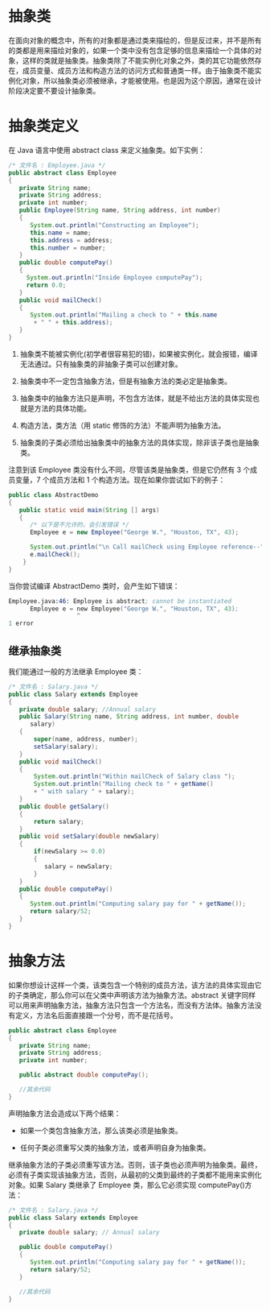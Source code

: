 # 抽象类

在面向对象的概念中，所有的对象都是通过类来描绘的，但是反过来，并不是所有的类都是用来描绘对象的，如果一个类中没有包含足够的信息来描绘一个具体的对象，这样的类就是抽象类。抽象类除了不能实例化对象之外，类的其它功能依然存在，成员变量、成员方法和构造方法的访问方式和普通类一样。由于抽象类不能实例化对象，所以抽象类必须被继承，才能被使用。也是因为这个原因，通常在设计阶段决定要不要设计抽象类。

# 抽象类定义

在 Java 语言中使用 abstract class 来定义抽象类。如下实例：

```java
/* 文件名 : Employee.java */
public abstract class Employee
{
   private String name;
   private String address;
   private int number;
   public Employee(String name, String address, int number)
   {
      System.out.println("Constructing an Employee");
      this.name = name;
      this.address = address;
      this.number = number;
   }
   public double computePay()
   {
     System.out.println("Inside Employee computePay");
     return 0.0;
   }
   public void mailCheck()
   {
      System.out.println("Mailing a check to " + this.name
       + " " + this.address);
   }
}
```

1. 抽象类不能被实例化(初学者很容易犯的错)，如果被实例化，就会报错，编译无法通过。只有抽象类的非抽象子类可以创建对象。

2. 抽象类中不一定包含抽象方法，但是有抽象方法的类必定是抽象类。

3. 抽象类中的抽象方法只是声明，不包含方法体，就是不给出方法的具体实现也就是方法的具体功能。

4. 构造方法，类方法（用 static 修饰的方法）不能声明为抽象方法。

5. 抽象类的子类必须给出抽象类中的抽象方法的具体实现，除非该子类也是抽象类。

注意到该 Employee 类没有什么不同，尽管该类是抽象类，但是它仍然有 3 个成员变量，7 个成员方法和 1 个构造方法。现在如果你尝试如下的例子：

```java
public class AbstractDemo
{
   public static void main(String [] args)
   {
      /* 以下是不允许的，会引发错误 */
      Employee e = new Employee("George W.", "Houston, TX", 43);

      System.out.println("\n Call mailCheck using Employee reference--");
      e.mailCheck();
    }
}
```

当你尝试编译 AbstractDemo 类时，会产生如下错误：

```s
Employee.java:46: Employee is abstract; cannot be instantiated
      Employee e = new Employee("George W.", "Houston, TX", 43);
                   ^
1 error
```

## 继承抽象类

我们能通过一般的方法继承 Employee 类：

```java
/* 文件名 : Salary.java */
public class Salary extends Employee
{
   private double salary; //Annual salary
   public Salary(String name, String address, int number, double
      salary)
   {
       super(name, address, number);
       setSalary(salary);
   }
   public void mailCheck()
   {
       System.out.println("Within mailCheck of Salary class ");
       System.out.println("Mailing check to " + getName()
       + " with salary " + salary);
   }
   public double getSalary()
   {
       return salary;
   }
   public void setSalary(double newSalary)
   {
       if(newSalary >= 0.0)
       {
          salary = newSalary;
       }
   }
   public double computePay()
   {
      System.out.println("Computing salary pay for " + getName());
      return salary/52;
   }
}
```

# 抽象方法

如果你想设计这样一个类，该类包含一个特别的成员方法，该方法的具体实现由它的子类确定，那么你可以在父类中声明该方法为抽象方法。abstract 关键字同样可以用来声明抽象方法，抽象方法只包含一个方法名，而没有方法体。抽象方法没有定义，方法名后面直接跟一个分号，而不是花括号。

```java
public abstract class Employee
{
   private String name;
   private String address;
   private int number;

   public abstract double computePay();

   //其余代码
}
```

声明抽象方法会造成以下两个结果：

- 如果一个类包含抽象方法，那么该类必须是抽象类。

- 任何子类必须重写父类的抽象方法，或者声明自身为抽象类。

继承抽象方法的子类必须重写该方法。否则，该子类也必须声明为抽象类。最终，必须有子类实现该抽象方法，否则，从最初的父类到最终的子类都不能用来实例化对象。如果 Salary 类继承了 Employee 类，那么它必须实现 computePay()方法：

```java
/* 文件名 : Salary.java */
public class Salary extends Employee
{
   private double salary; // Annual salary

   public double computePay()
   {
      System.out.println("Computing salary pay for " + getName());
      return salary/52;
   }

   //其余代码
}
```
